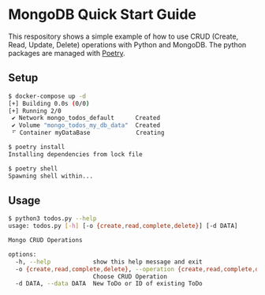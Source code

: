 # MongoDB Quick Start Guide

This respository shows a simple example of how to use CRUD (Create, Read, Update, Delete) operations with Python and MongoDB.
The python packages are managed with [Poetry](https://python-poetry.org/).

## Setup

```bash
$ docker-compose up -d
[+] Building 0.0s (0/0)                                                                                                                                docker-container:unruffled_shockley
[+] Running 2/0
 ✔ Network mongo_todos_default      Created   
 ✔ Volume "mongo_todos_my_db_data"  Created   
 ⠋ Container myDataBase             Creating 

$ poetry install
Installing dependencies from lock file

$ poetry shell
Spawning shell within...
```

## Usage

```bash
$ python3 todos.py --help
usage: todos.py [-h] [-o {create,read,complete,delete}] [-d DATA]

Mongo CRUD Operations

options:
  -h, --help            show this help message and exit
  -o {create,read,complete,delete}, --operation {create,read,complete,delete}
                        Choose CRUD Operation
  -d DATA, --data DATA  New ToDo or ID of existing ToDo
```
